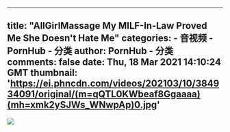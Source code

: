 
---
title: "AllGirlMassage My MILF-In-Law Proved Me She Doesn't Hate Me"
categories: 
    - 音视频
    - PornHub - 分类
author: PornHub - 分类
comments: false
date: Thu, 18 Mar 2021 14:10:24 GMT
thumbnail: 'https://ei.phncdn.com/videos/202103/10/384934091/original/(m=qQTL0KWbeaf8Ggaaaa)(mh=xmk2ySJWs_WNwpAp)0.jpg'
---

<div>   
<img src="https://ei.phncdn.com/videos/202103/10/384934091/original/(m=qQTL0KWbeaf8Ggaaaa)(mh=xmk2ySJWs_WNwpAp)0.jpg" referrerpolicy="no-referrer">  
</div>
            